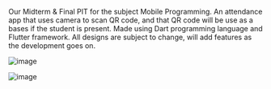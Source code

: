 Our Midterm & Final PIT for the subject Mobile Programming.
An attendance app that uses camera to scan QR code, and that QR code will be use as a bases if the student is present. Made using Dart programming language and Flutter framework. All designs are subject to change, will add features as the development goes on.

![image](https://github.com/Amawers/attendify/assets/101647124/939de57f-e658-40ab-a5c4-9758ba002614)


![image](https://github.com/Amawers/attendify/assets/101647124/b4e4cc00-8c70-455d-95ff-c1b318ab75a1)

